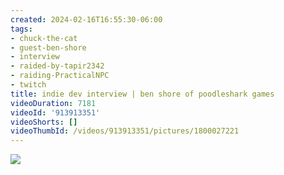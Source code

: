 ```yaml
---
created: 2024-02-16T16:55:30-06:00
tags:
- chuck-the-cat
- guest-ben-shore
- interview
- raided-by-tapir2342
- raiding-PracticalNPC
- twitch
title: indie dev interview | ben shore of poodleshark games
videoDuration: 7181
videoId: '913913351'
videoShorts: []
videoThumbId: /videos/913913351/pictures/1800027221
---
```


![](20240216225530.jpg)
